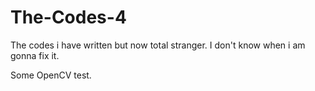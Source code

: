 # The-Codes-4
The codes i have written but now total stranger. I don't know when i am gonna fix it.

Some OpenCV test.
